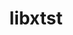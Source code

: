 ---
title: "libxtst"
layout: cache
categories: [package, develop]
meta: {"compilers": ["gcc@=11.4.0"], "num_specs": 6, "num_specs_by_stack": {"e4s": 6, "root": 6}, "oss": ["ubuntu22.04"], "platforms": ["linux"], "stacks": ["e4s", "root"], "targets": ["x86_64_v3"], "versions": ["1.2.4", "1.2.5"]}
spec_details: [{"compiler": "gcc@=11.4.0", "hash": "xm5sc24hrobam35l5ee73tt7tuqt7nii", "os": "ubuntu22.04", "platform": "linux", "size": "-", "stacks": ["e4s", "root"], "tarball": "https://binaries.spack.io/develop/build_cache/linux-ubuntu22.04-x86_64_v3/gcc-11.4.0/libxtst-1.2.5/linux-ubuntu22.04-x86_64_v3-gcc-11.4.0-libxtst-1.2.5-xm5sc24hrobam35l5ee73tt7tuqt7nii.spack", "target": "x86_64_v3", "variants": ["build_system=autotools"], "versions": ["1.2.5"]}, {"compiler": "gcc@=11.4.0", "hash": "4xtt6sqgjftneb5blduxjedjblvtouu7", "os": "ubuntu22.04", "platform": "linux", "size": "-", "stacks": ["e4s", "root"], "tarball": "https://binaries.spack.io/develop/build_cache/linux-ubuntu22.04-x86_64_v3/gcc-11.4.0/libxtst-1.2.5/linux-ubuntu22.04-x86_64_v3-gcc-11.4.0-libxtst-1.2.5-4xtt6sqgjftneb5blduxjedjblvtouu7.spack", "target": "x86_64_v3", "variants": ["build_system=autotools"], "versions": ["1.2.5"]}, {"compiler": "gcc@=11.4.0", "hash": "43u6k2agprmxdpyjbllq6vdc4leaxmbu", "os": "ubuntu22.04", "platform": "linux", "size": "-", "stacks": ["e4s", "root"], "tarball": "https://binaries.spack.io/develop/build_cache/linux-ubuntu22.04-x86_64_v3/gcc-11.4.0/libxtst-1.2.4/linux-ubuntu22.04-x86_64_v3-gcc-11.4.0-libxtst-1.2.4-43u6k2agprmxdpyjbllq6vdc4leaxmbu.spack", "target": "x86_64_v3", "variants": ["build_system=autotools"], "versions": ["1.2.4"]}, {"compiler": "gcc@=11.4.0", "hash": "hcdswt7rjtlpdqrr44blyoixq6x7gjfc", "os": "ubuntu22.04", "platform": "linux", "size": "-", "stacks": ["e4s", "root"], "tarball": "https://binaries.spack.io/develop/build_cache/linux-ubuntu22.04-x86_64_v3/gcc-11.4.0/libxtst-1.2.4/linux-ubuntu22.04-x86_64_v3-gcc-11.4.0-libxtst-1.2.4-hcdswt7rjtlpdqrr44blyoixq6x7gjfc.spack", "target": "x86_64_v3", "variants": ["build_system=autotools"], "versions": ["1.2.4"]}, {"compiler": "gcc@=11.4.0", "hash": "3rjxgrwbrxajb5c7pxpct2b76vzjlsh6", "os": "ubuntu22.04", "platform": "linux", "size": "-", "stacks": ["e4s", "root"], "tarball": "https://binaries.spack.io/develop/build_cache/linux-ubuntu22.04-x86_64_v3/gcc-11.4.0/libxtst-1.2.4/linux-ubuntu22.04-x86_64_v3-gcc-11.4.0-libxtst-1.2.4-3rjxgrwbrxajb5c7pxpct2b76vzjlsh6.spack", "target": "x86_64_v3", "variants": ["build_system=autotools"], "versions": ["1.2.4"]}, {"compiler": "gcc@=11.4.0", "hash": "j7gbnou3hzegqi74cxtfteo54jb3lnsi", "os": "ubuntu22.04", "platform": "linux", "size": "-", "stacks": ["e4s", "root"], "tarball": "https://binaries.spack.io/develop/build_cache/linux-ubuntu22.04-x86_64_v3/gcc-11.4.0/libxtst-1.2.4/linux-ubuntu22.04-x86_64_v3-gcc-11.4.0-libxtst-1.2.4-j7gbnou3hzegqi74cxtfteo54jb3lnsi.spack", "target": "x86_64_v3", "variants": ["build_system=autotools"], "versions": ["1.2.4"]}]
---